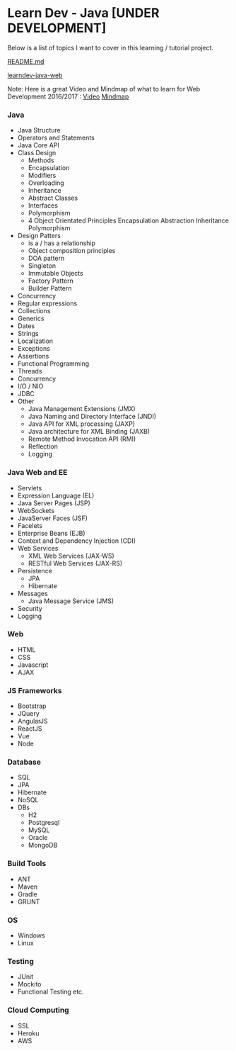 # Learn Dev - Java  [UNDER DEVELOPMENT]


Below is a list of topics I want to cover in this learning / tutorial project.

[README.md](learndev-java-web/README.md)

[learndev-java-web](learndev-java-web/)

Note: Here is a great Video and Mindmap of what to learn for Web Development 2016/2017 : 
[Video](https://www.youtube.com/watch?v=sBzRwzY7G-k&t=57s)
[Mindmap](https://coggle.it/diagram/Vz9LvW8byvN0I38x)



### Java
- Java Structure
- Operators and Statements
- Java Core API
- Class Design
	- Methods
	- Encapsulation
	- Modifiers
	- Overloading
	- Inheritance
	- Abstract Classes
	- Interfaces
	- Polymorphism
	- 4 Object Orientated Principles
		Encapsulation
		Abstraction
		Inheritance
		Polymorphism
- Design Patters
	- is a / has a relationship
	- Object composition principles
	- DOA pattern
	- Singleton
	- Immutable Objects
	- Factory Pattern
	- Builder Pattern
- Concurrency
- Regular expressions
- Collections
- Generics
- Dates
- Strings
- Localization
- Exceptions 
- Assertions
- Functional Programming
- Threads
- Concurrency
- I/O / NIO
- JDBC
- Other
	- Java Management Extensions (JMX)
	- Java Naming and Directory Interface (JNDI)
	- Java API for XML processing (JAXP)
	- Java architecture for XML Binding (JAXB)
	- Remote Method Invocation API (RMI)
	- Reflection 
	- Logging

### Java Web and EE
- Servlets
- Expression Language (EL)
- Java Server Pages (JSP)
- WebSockets
- JavaServer Faces (JSF)
- Facelets
- Enterprise Beans (EJB)
- Context and Dependency Injection (CDI)
- Web Services
	- XML Web Services (JAX-WS)
	- RESTful Web Services (JAX-RS)
- Persistence
	- JPA
	- Hibernate
- Messages
	- Java Message Service (JMS)
- Security
- Logging


### Web
- HTML
- CSS
- Javascript
- AJAX

### JS Frameworks
- Bootstrap
- JQuery
- AngularJS
- ReactJS
- Vue
- Node

### Database
- SQL
- JPA
- Hibernate
- NoSQL
- DBs
	- H2
	- Postgresql
	- MySQL
	- Oracle
	- MongoDB

### Build Tools
- ANT
- Maven
- Gradle
- GRUNT

### OS
- Windows
- Linux

### Testing
- JUnit
- Mockito
- Functional Testing etc.

### Cloud Computing
- SSL
- Heroku
- AWS